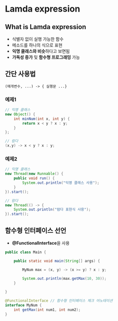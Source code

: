 # Lamda expression

## What is Lamda expression
- 식별자 없이 실행 가능한 함수
- 메소드를 하나의 식으로 표현
- **익명 클래스와 비슷**하다고 보면됨
- **가독성 증가** 및 **함수형 프로그래밍** 가능

## 간단 사용법
```
(매개변수, ...) -> { 실행문 ...}
```

### 예제1
```java
// 익명 클래스
new Object() {
    int minNum(int x, int y) {
        return x < y ? x : y;
    }
};

// 람다
(x,y) -> x < y ? x : y;
```
### 예제2
```java
// 익명 클래스
new Thread(new Runnable() {
    public void run() {
        System.out.println("익명 클래스 사용");
    }
}).start();

// 람다
new Thread(() -> {
    System.out.println("람다 표현식 사용");
}).start();
```

## 함수형 인터페이스 선언
- **@FunctionalInterface**을 사용

```java
public class Main {

	public static void main(String[] args) {

		MyNum max = (x, y) -> (x >= y) ? x : y;
		
        System.out.println(max.getMax(10, 30));
	}

}

@FunctionalInterface // 함수형 인터페이스 체크 어노테이션
interface MyNum {
	int getMax(int num1, int num2);
}
```